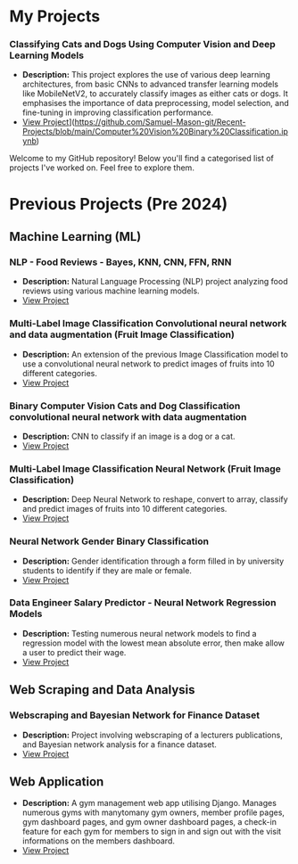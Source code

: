 # My Projects

### Classifying Cats and Dogs Using Computer Vision and Deep Learning Models

- **Description:** This project explores the use of various deep learning architectures, from basic CNNs to advanced transfer learning models like MobileNetV2, to accurately classify images as either cats or dogs. It emphasises the importance of data preprocessing, model selection, and fine-tuning in improving classification performance.
- [View Project](https://github.com/Samuel-Mason-git/Recent-Projects/blob/main/CNN_Multi_Label_Fruit_with_Data_Augmentation.ipynb)](https://github.com/Samuel-Mason-git/Recent-Projects/blob/main/Computer%20Vision%20Binary%20Classification.ipynb)




Welcome to my GitHub repository! Below you'll find a categorised list of projects I've worked on. Feel free to explore them.

# Previous Projects (Pre 2024)

## Machine Learning (ML)

### NLP - Food Reviews - Bayes, KNN, CNN, FFN, RNN

- **Description:** Natural Language Processing (NLP) project analyzing food reviews using various machine learning models.
- [View Project](https://github.com/Samuel-Mason-git/Recent-Projects/blob/main/NLP%20-%20Food%20Reviews%20-%20Bayes%2C%20KNN%2C%20CNN%2C%20FFN%2C%20RNN.)

### Multi-Label Image Classification Convolutional neural network and data augmentation (Fruit Image Classification)

- **Description:** An extension of the previous Image Classification model to use a convolutional neural network to predict images of fruits into 10 different categories.
- [View Project](https://github.com/Samuel-Mason-git/Recent-Projects/blob/main/CNN_Multi_Label_Fruit_with_Data_Augmentation.ipynb)

### Binary Computer Vision Cats and Dog Classification convolutional neural network with data augmentation
- **Description:** CNN to classify if an image is a dog or a cat.
- [View Project](https://github.com/Samuel-Mason-git/Recent-Projects/blob/main/CNN_Computer_Vision_Binary_Cats_and_Dogs.ipynb)

### Multi-Label Image Classification Neural Network (Fruit Image Classification)

- **Description:** Deep Neural Network to reshape, convert to array, classify and predict images of fruits into 10 different categories.
- [View Project](https://github.com/Samuel-Mason-git/Recent-Projects/blob/main/Multi_Label_Fruit_Image_Classification.ipynb)

### Neural Network Gender Binary Classification

- **Description:** Gender identification through a form filled in by university students to identify if they are male or female.
-  [View Project](https://github.com/Samuel-Mason-git/Recent-Projects/blob/main/Binary_Gender_Classification.ipynb)

### Data Engineer Salary Predictor - Neural Network Regression Models 

- **Description:** Testing numerous neural network models to find a regression model with the lowest mean absolute error, then make allow a user to predict their wage.
- [View Project](https://github.com/Samuel-Mason-git/Recent-Projects/blob/main/Data_Engineer_ML_Regression.ipynb)

## Web Scraping and Data Analysis

### Webscraping and Bayesian Network for Finance Dataset

- **Description:** Project involving webscraping of a lecturers publications, and Bayesian network analysis for a finance dataset.
- [View Project](https://github.com/Samuel-Mason-git/Recent-Projects/blob/main/Webscraping%20and%20Bayesian%20Network%20for%20Finance%20Dataset)

## Web Application

- **Description:** A gym management web app utilising Django. Manages numerous gyms with manytomany gym owners, member profile pages, gym dashboard pages, and gym owner dashboard pages, a check-in feature for each gym for members to sign in and sign out with the visit informations on the members dashboard.
- [View Project](https://github.com/Samuel-Mason-git/Gym_management)
